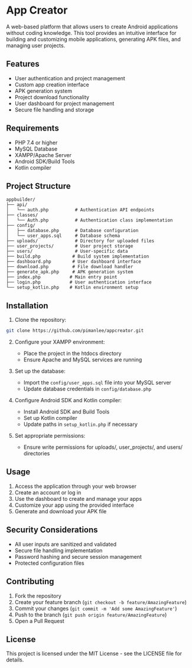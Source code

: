 # App Creator

A web-based platform that allows users to create Android applications without coding knowledge. This tool provides an intuitive interface for building and customizing mobile applications, generating APK files, and managing user projects.

## Features

- User authentication and project management
- Custom app creation interface
- APK generation system
- Project download functionality
- User dashboard for project management
- Secure file handling and storage

## Requirements

- PHP 7.4 or higher
- MySQL Database
- XAMPP/Apache Server
- Android SDK/Build Tools
- Kotlin compiler

## Project Structure

```
appbuilder/
├── api/
│   └── auth.php          # Authentication API endpoints
├── classes/
│   └── Auth.php          # Authentication class implementation
├── config/
│   ├── database.php      # Database configuration
│   └── user_apps.sql     # Database schema
├── uploads/              # Directory for uploaded files
├── user_projects/        # User project storage
├── users/                # User-specific data
├── build.php            # Build system implementation
├── dashboard.php        # User dashboard interface
├── download.php         # File download handler
├── generate_apk.php     # APK generation system
├── index.php           # Main entry point
├── login.php           # User authentication interface
└── setup_kotlin.php    # Kotlin environment setup
```

## Installation

1. Clone the repository:
```bash
git clone https://github.com/pimanlee/appcreator.git
```

2. Configure your XAMPP environment:
   - Place the project in the htdocs directory
   - Ensure Apache and MySQL services are running

3. Set up the database:
   - Import the `config/user_apps.sql` file into your MySQL server
   - Update database credentials in `config/database.php`

4. Configure Android SDK and Kotlin compiler:
   - Install Android SDK and Build Tools
   - Set up Kotlin compiler
   - Update paths in `setup_kotlin.php` if necessary

5. Set appropriate permissions:
   - Ensure write permissions for uploads/, user_projects/, and users/ directories

## Usage

1. Access the application through your web browser
2. Create an account or log in
3. Use the dashboard to create and manage your apps
4. Customize your app using the provided interface
5. Generate and download your APK file

## Security Considerations

- All user inputs are sanitized and validated
- Secure file handling implementation
- Password hashing and secure session management
- Protected configuration files

## Contributing

1. Fork the repository
2. Create your feature branch (`git checkout -b feature/AmazingFeature`)
3. Commit your changes (`git commit -m 'Add some AmazingFeature'`)
4. Push to the branch (`git push origin feature/AmazingFeature`)
5. Open a Pull Request

## License

This project is licensed under the MIT License - see the LICENSE file for details.
